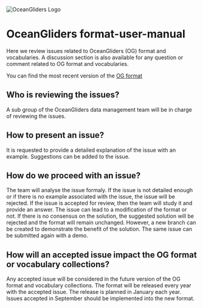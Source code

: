 ![ OceanGliders Logo](logo-ocean-gliders.png "OceanGliders Logo")

# OceanGliders format-user-manual
Here we review issues related to OceanGliders (OG) format and vocabularies.
A discussion section is also available for any question or comment related to OG format and vocabularies.

You can find the most recent version of the [OG format](https://github.com/OceanGlidersCommunity/OG-format-user-manual/blob/main/OG_Format.adoc)

## Who is reviewing the issues?
A sub group of the OceanGliders data management team will be in charge of reviewing the issues.

## How to present an issue?
It is requested to provide a detailed explanation of the issue with an example. Suggestions can be added to the issue.

## How do we proceed with an issue?
The team will analyse the issue formaly. If the issue is not detailed enough or if there is no example associated with the issue, the issue will be rejected.
If the issue is accepted for review, then the team will study it and provide an answer. The issue can lead to a modification of the format or not. 
If there is no consensus on the solution, the suggested solution will be rejected and the format will remain unchanged. However, a new branch can be created to demonstrate the benefit of the solution. The same issue can be submitted again with a demo.

## How will an accepted issue impact the OG format or vocabulary collections?
Any accepted issue will be considered in the future version of the OG format and vocabulary collections.
The format will be released every year with the accepted issue.
The release is planned in January each year. Issues accepted in September should be implemented into the new format.
